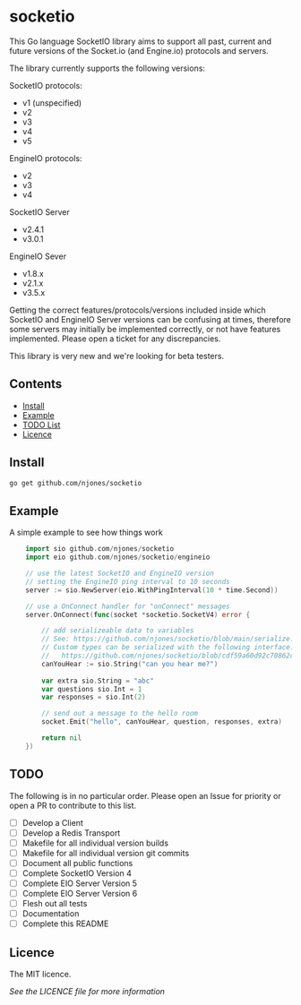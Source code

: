 # socketio

This Go language SocketIO library aims to support all past, current and future versions of the Socket.io (and Engine.io) protocols and servers.

The library currently supports the following versions:

SocketIO protocols:
- v1 (unspecified)
- v2
- v3
- v4
- v5

EngineIO protocols:
- v2
- v3
- v4

SocketIO Server
- v2.4.1
- v3.0.1

EngineIO Sever
- v1.8.x
- v2.1.x
- v3.5.x

Getting the correct features/protocols/versions included inside which SocketIO and EngineIO Server versions can be confusing at times, therefore some servers may initially be implemented correctly, or not have features implemented. Please open a ticket for any discrepancies. 

This library is very new and we're looking for beta testers.

## Contents

- [Install](#install)
- [Example](#example)
- [TODO List](#todo)
- [Licence](#licence)

## Install

```bash
go get github.com/njones/socketio
```

## Example

A simple example to see how things work

```go
    import sio github.com/njones/socketio
    import eio github.com/njones/socketio/engineio

	// use the latest SocketIO and EngineIO version 
    // setting the EngineIO ping interval to 10 seconds
    server := sio.NewServer(eio.WithPingInterval(10 * time.Second))

    // use a OnConnect handler for "onConnect" messages
    server.OnConnect(func(socket *socketio.SocketV4) error {

        // add serializeable data to variables
        // See: https://github.com/njones/socketio/blob/main/serialize.go for standard serialized types.
        // Custom types can be serialized with the following interface: 
        //   https://github.com/njones/socketio/blob/cdf59a60d92c70862c859ade8415f7399e8fea37/serialize.go#L12
        canYouHear := sio.String("can you hear me?")
        
        var extra sio.String = "abc"
        var questions sio.Int = 1
        var responses = sio.Int(2)

        // send out a message to the hello room
		socket.Emit("hello", canYouHear, question, responses, extra)

		return nil
	})

```

## TODO

The following is in no particular order. Please open an Issue for priority or open a PR to contribute to this list.

- [ ] Develop a Client 
- [ ] Develop a Redis Transport
- [ ] Makefile for all individual version builds
- [ ] Makefile for all individual version git commits
- [ ] Document all public functions
- [ ] Complete SocketIO Version 4
- [ ] Complete EIO Server Version 5
- [ ] Complete EIO Server Version 6
- [ ] Flesh out all tests
- [ ] Documentation
- [ ] Complete this README

## Licence

The MIT licence. 

_See the LICENCE file for more information_
